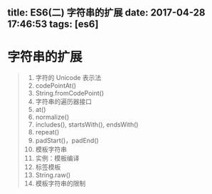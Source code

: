 title: ES6(二) 字符串的扩展
date: 2017-04-28 17:46:53
tags: [es6]
---
# 字符串的扩展

>1. 字符的 Unicode 表示法
>2. codePointAt()
>3. String.fromCodePoint()
>4. 字符串的遍历器接口
>5. at()
>6. normalize()
>7. includes(), startsWith(), endsWith()
>8. repeat()
>9. padStart()，padEnd()
>10. 模板字符串
>11. 实例：模板编译
>12. 标签模板
>13. String.raw()
>14. 模板字符串的限制

<!-- more -->

